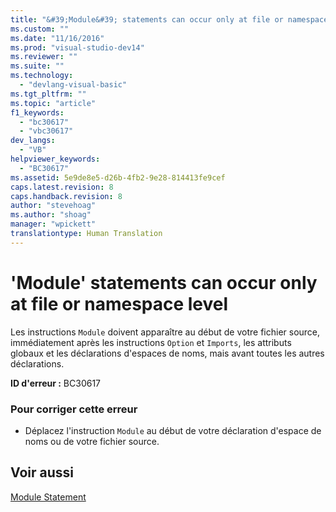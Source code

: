 ```yaml
---
title: "&#39;Module&#39; statements can occur only at file or namespace level | Microsoft Docs"
ms.custom: ""
ms.date: "11/16/2016"
ms.prod: "visual-studio-dev14"
ms.reviewer: ""
ms.suite: ""
ms.technology: 
  - "devlang-visual-basic"
ms.tgt_pltfrm: ""
ms.topic: "article"
f1_keywords: 
  - "bc30617"
  - "vbc30617"
dev_langs: 
  - "VB"
helpviewer_keywords: 
  - "BC30617"
ms.assetid: 5e9de8e5-d26b-4fb2-9e28-814413fe9cef
caps.latest.revision: 8
caps.handback.revision: 8
author: "stevehoag"
ms.author: "shoag"
manager: "wpickett"
translationtype: Human Translation
---
```

# &#39;Module&#39; statements can occur only at file or namespace level
Les instructions `Module` doivent apparaître au début de votre fichier source, immédiatement après les instructions `Option` et `Imports`, les attributs globaux et les déclarations d'espaces de noms, mais avant toutes les autres déclarations.  
  
 **ID d'erreur :** BC30617  
  
### Pour corriger cette erreur  
  
-   Déplacez l'instruction `Module` au début de votre déclaration d'espace de noms ou de votre fichier source.  
  
## Voir aussi  
 [Module Statement](../../../visual-basic/language-reference/statements/module-statement.md)